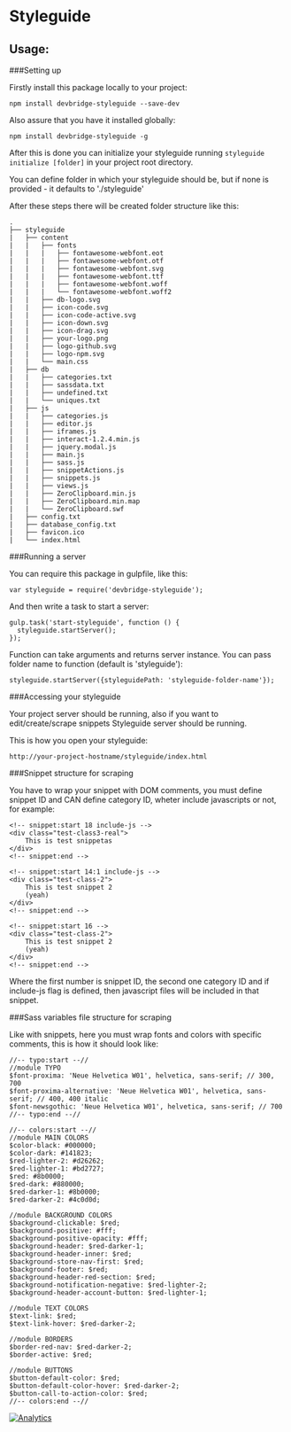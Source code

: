 Styleguide
===
Usage:
---

###Setting up

Firstly install this package locally to your project:
```
npm install devbridge-styleguide --save-dev
```

Also assure that you have it installed globally:
```
npm install devbridge-styleguide -g
```

After this is done you can initialize your styleguide running `styleguide initialize [folder]` in your project root directory.

You can define folder in which your styleguide should be, but if none is provided - it defaults to './styleguide'


After these steps there will be created folder structure like this:
```
.
├── styleguide
|   ├── content
|   |   ├── fonts
|   |   |	├── fontawesome-webfont.eot
|   |   |	├── fontawesome-webfont.otf
|   |   |	├── fontawesome-webfont.svg
|   |   |	├── fontawesome-webfont.ttf
|   |   |	├── fontawesome-webfont.woff
|   |   |	└── fontawesome-webfont.woff2
|   |   ├── db-logo.svg
|   |   ├── icon-code.svg
|   |   ├── icon-code-active.svg
|   |   ├── icon-down.svg
|   |   ├── icon-drag.svg
|   |   ├── your-logo.png
|   |   ├── logo-github.svg
|   |   ├── logo-npm.svg
|   |   └── main.css
|   ├── db
|   |   ├── categories.txt
|   |   ├── sassdata.txt
|   |   ├── undefined.txt
|   |   └── uniques.txt
|   ├── js
|   |   ├── categories.js
|   |   ├── editor.js
|   |   ├── iframes.js
|   |   ├── interact-1.2.4.min.js
|   |   ├── jquery.modal.js
|   |   ├── main.js
|   |   ├── sass.js
|   |   ├── snippetActions.js
|   |   ├── snippets.js
|   |   ├── views.js
|   |   ├── ZeroClipboard.min.js
|   |   ├── ZeroClipboard.min.map
|   |   └── ZeroClipboard.swf
|   ├── config.txt
|   ├── database_config.txt
|   ├── favicon.ico
|   └── index.html
```

###Running a server

You can require this package in gulpfile, like this:

```
var styleguide = require('devbridge-styleguide');
```

And then write a task to start a server:

```
gulp.task('start-styleguide', function () {
  styleguide.startServer();
});
```

Function can take arguments and returns server instance.
You can pass folder name to function (default is 'styleguide'):

```
styleguide.startServer({styleguidePath: 'styleguide-folder-name'});
```


###Accessing your styleguide

Your project server should be running, also if you want to edit/create/scrape snippets Styleguide server should be running.

This is how you open your styleguide:

```
http://your-project-hostname/styleguide/index.html
```

###Snippet structure for scraping

You have to wrap your snippet with DOM comments, you must define snippet ID and CAN define category ID, wheter include javascripts or not, for example:

```
<!-- snippet:start 18 include-js -->
<div class="test-class3-real">
    This is test snippetas
</div>
<!-- snippet:end -->

<!-- snippet:start 14:1 include-js -->
<div class="test-class-2">
    This is test snippet 2
    (yeah)
</div>
<!-- snippet:end -->

<!-- snippet:start 16 -->
<div class="test-class-2">
    This is test snippet 2
    (yeah)
</div>
<!-- snippet:end -->
```

Where the first number is snippet ID, the second one category ID and if include-js flag is defined, then javascript files will be included in that snippet.


###Sass variables file structure for scraping

Like with snippets, here you must wrap fonts and colors with specific comments, this is how it should look like:
```
//-- typo:start --//
//module TYPO
$font-proxima: 'Neue Helvetica W01', helvetica, sans-serif; // 300, 700
$font-proxima-alternative: 'Neue Helvetica W01', helvetica, sans-serif; // 400, 400 italic
$font-newsgothic: 'Neue Helvetica W01', helvetica, sans-serif; // 700
//-- typo:end --//

//-- colors:start --//
//module MAIN COLORS
$color-black: #000000;
$color-dark: #141823;
$red-lighter-2: #d26262;
$red-lighter-1: #bd2727;
$red: #8b0000;
$red-dark: #880000;
$red-darker-1: #8b0000;
$red-darker-2: #4c0d0d;

//module BACKGROUND COLORS
$background-clickable: $red;
$background-positive: #fff;
$background-positive-opacity: #fff;
$background-header: $red-darker-1;
$background-header-inner: $red;
$background-store-nav-first: $red;
$background-footer: $red;
$background-header-red-section: $red;
$background-notification-negative: $red-lighter-2;
$background-header-account-button: $red-lighter-1;

//module TEXT COLORS
$text-link: $red;
$text-link-hover: $red-darker-2;

//module BORDERS
$border-red-nav: $red-darker-2;
$border-active: $red;

//module BUTTONS
$button-default-color: $red;
$button-default-color-hover: $red-darker-2;
$button-call-to-action-color: $red;
//-- colors:end --//
```


[![Analytics](https://ga-beacon.appspot.com/UA-73039601-2/Styleguide/readme)](https://github.com/igrigorik/ga-beacon)

